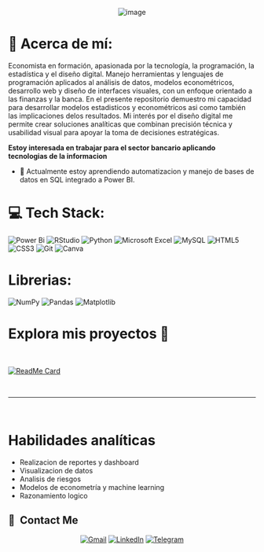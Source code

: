 <p align="center">
<img alt="image" src="https://github.com/user-attachments/assets/e3494f02-c4dc-437d-94e5-f195d3d4b3ad" />
  
# 💫 Acerca de mí:
Economista en formación, apasionada por la tecnología, la programación, la estadística y el diseño digital. Manejo herramientas y lenguajes de programación aplicados al análisis de datos, modelos econométricos, desarrollo web y diseño de interfaces visuales, con un enfoque orientado a las finanzas y la banca. En el presente repositorio demuestro mi capacidad para desarrollar modelos estadisticos y econométricos asi como también las implicaciones delos resultados. Mi interés por el diseño digital me permite crear soluciones analíticas que combinan precisión técnica y usabilidad visual para apoyar la toma de decisiones estratégicas.

**Estoy interesada en trabajar para el sector bancario aplicando tecnologias de la informacion**
- 🌱 Actualmente estoy aprendiendo automatizacion y manejo de bases de datos en SQL integrado a Power BI.


# 💻 Tech Stack:
![Power Bi](https://img.shields.io/badge/power_bi-F2C811?style=for-the-badge&logo=powerbi&logoColor=black) ![RStudio](https://img.shields.io/badge/RStudio-4285F4?style=for-the-badge&logo=rstudio&logoColor=white) 	![Python](https://img.shields.io/badge/python-3670A0?style=for-the-badge&logo=python&logoColor=ffdd54) ![Microsoft Excel](https://img.shields.io/badge/Microsoft_Excel-217346?style=for-the-badge&logo=microsoft-excel&logoColor=white) ![MySQL](https://img.shields.io/badge/mysql-4479A1.svg?style=for-the-badge&logo=mysql&logoColor=white) ![HTML5](https://img.shields.io/badge/html5-%23E34F26.svg?style=for-the-badge&logo=html5&logoColor=white) ![CSS3](https://img.shields.io/badge/css3-%231572B6.svg?style=for-the-badge&logo=css3&logoColor=white)   ![Git](https://img.shields.io/badge/git-%23F05033.svg?style=for-the-badge&logo=git&logoColor=white) ![Canva](https://img.shields.io/badge/Canva-%2300C4CC.svg?style=for-the-badge&logo=Canva&logoColor=white)

# Librerias:
![NumPy](https://img.shields.io/badge/numpy-%23013243.svg?style=for-the-badge&logo=numpy&logoColor=white) ![Pandas](https://img.shields.io/badge/pandas-%23150458.svg?style=for-the-badge&logo=pandas&logoColor=white) 	![Matplotlib](https://img.shields.io/badge/Matplotlib-%23ffffff.svg?style=for-the-badge&logo=Matplotlib&logoColor=black)

<h1>Explora mis proyectos 🎨</h1>
<Br> 

[![ReadMe Card](https://github-readme-stats.vercel.app/api/pin/?username=andyPenDev&repo=Uso-de-dispositivos-moviles-y-comportamiento-del-usuario)](https://github.com/andyPenDev/Uso-de-dispositivos-moviles-y-comportamiento-del-usuario)

<Br>
<hr>
<Br>

# Habilidades analíticas
- Realizacion de reportes y dashboard
- Visualizacion de datos
- Analisis de riesgos
- Modelos de econometría y machine learning
- Razonamiento logico

## 🔗 &nbsp;Contact Me

<div align="center">
<a href="mailto:abd.alrrahman.alhamod@gmail.com"><img alt="Gmail" src="https://img.shields.io/badge/Gmail-D14836?style=for-the-badge&logo=gmail&logoColor=white" /></a>
<a href="https://www.linkedin.com/in/abd-alrrahman-alhamod/"><img alt="LinkedIn" src="https://img.shields.io/badge/linkedin-%230077B5.svg?style=for-the-badge&logo=linkedin&logoColor=white"/></a>
<a href="https://t.me/Abd_Alrhman_Alhamod"><img alt="Telegram" src="https://img.shields.io/badge/Telegram-2CA5E0?style=for-the-badge&logo=telegram&logoColor=white" />
</a>
</div>
